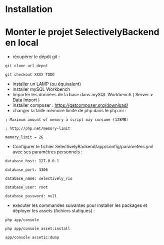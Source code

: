 Installation
==

Monter le projet SelectivelyBackend en local
=

- récupérer le dépôt git :

`git clone url_depot`

`git checkout XXXX TODO`

- installer un LAMP (ou équivalent)
- installer mySQL Workbench
- Importer les données de la base dans mySQL Workbench ( Server > Data Import )
- installer composer : https://getcomposer.org/download/
- changer la taille mémoire limite de php dans le php.ini :


`; Maximum amount of memory a script may consume (128MB)`

`; http://php.net/memory-limit`

`memory_limit = 2G`

- Configurer le fichier SelectivelyBackend/app/config/parameters.yml avec ses paramètres personnels :


`database_host: 127.0.0.1`

`database_port: 3306`

`database_name: selectively_rio`

`database_user: root`

`database_password: null`

- exécuter les commandes suivantes pour installer les packages et déployer les assets (fichiers statiques) :


`php app/console`

`php app/console asset:install`

`app/console assetic:dump`
